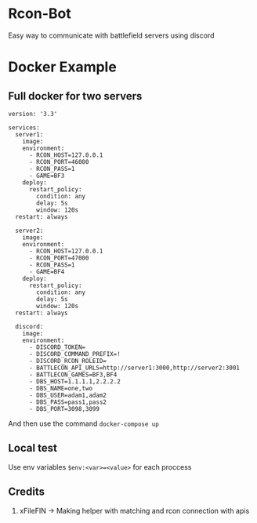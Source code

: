 # Rcon-Bot
Easy way to communicate with battlefield servers using discord

# Docker Example

## Full docker for two servers
```
version: '3.3'

services:
  server1:
    image: 
    environment:
      - RCON_HOST=127.0.0.1
      - RCON_PORT=46000
      - RCON_PASS=1
      - GAME=BF3
    deploy:
      restart_policy:
        condition: any
        delay: 5s
        window: 120s
  restart: always

  server2:
    image: 
    environment:
      - RCON_HOST=127.0.0.1
      - RCON_PORT=47000
      - RCON_PASS=1
      - GAME=BF4
    deploy:
      restart_policy:
        condition: any
        delay: 5s
        window: 120s
  restart: always

  discord:
    image: 
    environment: 
      - DISCORD_TOKEN=
      - DISCORD_COMMAND_PREFIX=!
      - DISCORD_RCON_ROLEID=
      - BATTLECON_API_URLS=http://server1:3000,http://server2:3001
      - BATTLECON_GAMES=BF3,BF4
      - DBS_HOST=1.1.1.1,2.2.2.2
      - DBS_NAME=one,two
      - DBS_USER=adam1,adam2
      - DBS_PASS=pass1,pass2
      - DBS_PORT=3098,3099
```

And then use the command `docker-compose up`

## Local test
Use env variables ``$env:<var>=<value>`` for each proccess

## Credits 
1. xFileFIN -> Making helper with matching and rcon connection with apis
